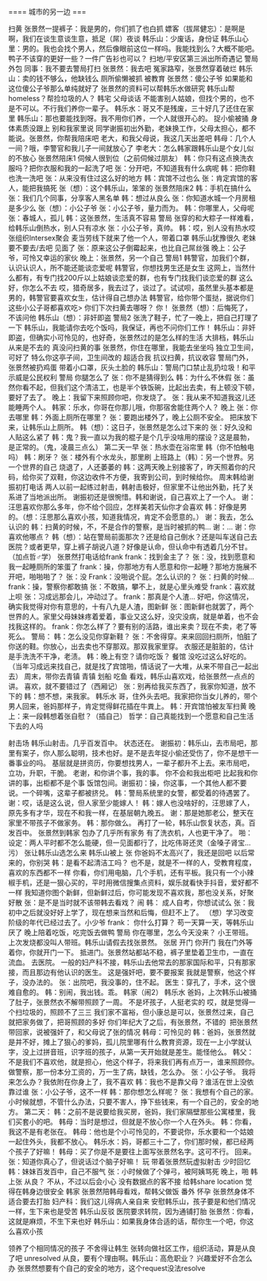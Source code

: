 ==== 城市的另一边 ===

扫黄
张景然一提裤子：我是男的，你们抓了也白抓
嫖客（拔屌健忘）：是啊是啊，我们在谈生意谈生意，抵足（屌）夜谈
韩乐山：少废话，身份证
韩乐山心里：男的。我也会找个男人，然后像眼前这位一样吗。我能找到么？大概不能吧。鸭子不该穿的更好一些？一件广告衫也可以？
扫地/平安区第三派出所奇遇记
警局外包
同事：我不要去警局打扫
张景然：我去吧
冤家路窄，张景然穿着破烂
韩乐山：卖的钱不够么，他缺钱么
厕所偷懒被抓
被教育
张景然：傻公子爷
如果能和这位傻公子爷那么单纯就好了
张景然的资料可以帮韩乐水做研究
韩乐山帮homeless？帮捡垃圾的人？
韩宅
父母谈话
不能害别人姑娘，但找个男的，也不是不可以。不行我们养你一辈子。
韩乐水：哥又不是残废，三十好几了还住在家里
韩乐山：那也要能找到呀。我不用你们养，一个人就很开心的。
捉小偷被捅
身体素质没跟上
别和我家里说
同学谢振初出外勤，老妹换工作，父母太担心，都不能说。张景然，你帮我陪床吧
老大，和我父母说，我这几天出差吧
韩母：几个人一间？哦，李警官和我儿子一间就放心了
李老大：怎么韩家跟韩乐山是个女儿似的不放心
张景然陪床1
伺候人很到位（之前伺候过朋友）
韩：你只有这点换洗衣服吗？把你衣服和我的一起洗了吧
张：分开吧，不知道我有什么病呢
韩：把你鞋也洗一洗吧
张：从来没有住过这么好的地方
韩：宾馆不过也么
张：肯定宾馆的客人，能把我搞死
张（想）：这个韩乐山，笨笨的
张景然陪床2
韩：手机在搞什么
张：我们几个同事，分享客人黑名单
韩：想过从良么
张：你知道水城一个月房租是多少么
张（想）：小公子爷
张：小公子爷，量力而为。
韩：你哪里人，父母呢
张：春城人，孤儿
韩：这张景然，生活真不容易
警局
张穿的和大粽子一样难看，给韩乐山倒热水，别人只有凉水
张：小公子爷，真帅。
韩：哎，别人没有热水哎
张组织Intersex聚会
麦当劳线下就来了他一个人，带着口罩
韩乐山犹豫很久
老妹要不要去/去吧
见面了
张：原来这公子倒霉起来，也比自己屌丝强
晚上：公子爷，可怜又幸运的家伙
晚上：张景然，另一个自己
警局1
韩警官，加我们个群，认识认识人，所不能还能谈恋爱呢
韩警官，你想找男生还是女生
这网上，当然什么都有，有专门找200斤以上姑娘谈恋爱的群，也有专门找我们谈恋爱的群
这么好，你怎么不去
哎，猎奇居多，我去过了，谈过了。试试呗，虽然里头基本都是男的，韩警官要喜欢女生，估计得自己想办法
韩警官，给你带个蛋挞，据说你们这些小公子哥都喜欢吃> 你们下次扫黄去哪呀？
你！
张景然（想）：后悔死了，不该问他
韩乐山（想）：非奸即盗
警局2
张洗了鞋子，忙了一晚上，把自己打理了一下
韩乐山，我能请你去吃个饭吗，我保证，再也不问你们工作！
韩乐山：非奸即盗，但确实小可怜见的，也好奇，张景然过的是怎么样的生活
大排档，韩乐山从来是不去的
真没问扫黄的事
张景然，你住在哪里，我能去坐坐吗
独立卫生间，可好了
特么你这亭子间，卫生间改的
超适合我
抗议扫黄，抗议收容
警局门外，张景然被扔鸡蛋
带着小口罩，灰头土脸的
韩乐山：警局门口禁止乱扔垃圾！和平示威是公民权利
警局
你腿怎么了
张：你不是猜得到么
韩：为什么不休假
张：虽然你看不起，但我们这个清洁工，也是半个铁饭碗，比起出去卖，有上顿没下顿，要好了去了。
晚上：我留下来照顾你吧，你发烧了。
张：我从来不知道我这儿还能睡两个人。
韩家：乐水，你哥在你那儿哦，你那宿舍能住两个人？
晚上
张：你去哪里
韩：外面上厕所在哪里？
张：要跑出楼外了，晚上公厕不安全。
把床放下来，让韩乐山上厕所。
韩（想）：这日子，张景然是怎么过下来的
张：好久没和人贴这么紧了
韩：鬼？我一直以为我的棍子是个几乎没啥用的摆设？这是晨勃，是正常的。（鬼，凌晨三点么）
第二天一早
张：热水壶在浴帘里
韩（你不怕触电吗）
韩：刷牙？
张：楼外有个水龙头，那里刷
上班路上（韩）：另一个世界。另一个世界的自己
烧退了，人还萎萎的
韩：这两天晚上别接客了，昨天照着你的尺码，给你买了双鞋，你这边收件不方便，我寄到公司，到时候给你。
周末韩给谢振初打电话
两人以前一起练过射击，韩射击极好，但家里不让他出外勤，托了关系进了当地派出所。
谢振初还是很惋惜。韩和谢说，自己喜欢上了一个人。
谢：汪思喜欢你那么多年，你不给个回应，怎样美若天仙你才会喜欢
韩：好像是男的。（想：汪思那么喜欢小孩，知道我情况，肯定不会愿意的。）
谢：我去，怎么认识的
韩：扫黄的时候，不，不是合作的警察，是当时被抓的鸭...
谢：...
谢：你喜欢他哪点？
韩（想）：站在警局前面那次？还是给自己倒水？还是叫车送自己去医院？或者更早，穿上裤子胡说八道？好像是认命，但认命中有透着几分不甘。（加点哲♂学）
张景然打电话给frank
frank：找到金主了？
张：没，找到愿意和我一起睡厕所的笨蛋了
frank：操，你那地方有人愿意和你一起睡？那地方施展不开吧，啪啪啪了？
张：没
Frank：没啪说个屁。怎么认识的？
张：扫黄的时候…
frank：操，警察你都敢搞
张：不敢搞，攀不上，就是心里头难受
frank：喜欢就上呗
张：习成远那会儿，冲动过了。
frank：那真是个人渣… 好吧，你这情况，确实我觉得对你有意思的，十有八九是人渣，图新鲜
张：图新鲜也就罢了，两个世界的人。家里父母妹妹疼着爱着，事业又这么好，没灾没病，就是单着，也不会找我这样的。
frank：你怎么样了？要有别的活路，谁出来卖？现在不卖，老了等死么。
警局：
韩：怎么没见你穿新鞋？
张：不舍得穿。来来回回扫厕所，怕脏了你送的鞋。你放心，出去卖也不穿那双。那双我家里穿。
衣服还是脏脏的，估计是手洗洗不干净，老渍。
韩：晚上有空？请你吃饭？
餐馆
没吃过这么好吃的。（当年习成远来找自己，就是找了宾馆啪，情话说了一大堆，从来不带自己一起出去）
周末，带你去青镇
青镇
划船
吃鱼
看戏，韩乐山喜欢戏，给张景然一点点的讲。
喜欢，就不要错过了（西厢记）
张：别再给我买东西了，我家你知道，放不下的
韩：想不想，来我家。
韩乐水
哥，住外头去吧。我家把你当女儿养的，带个男人回来，爸妈那样子，肯定觉得鲜花插在牛粪上。
韩：开宾馆怕被友军扫黄
晚上：来一段韩想着张自慰？（插自己）
哲学：自己真能找到一个愿意和自己生活下去的人吗

射击场
韩乐山射击。几乎百发百中。
状态还在。
谢振初：韩乐山，去市局吧，那里有案子，你人那么聪明，技术也好。是不是去年捉小偷还受伤了，你不是想干一番事业的吗。
基层就是拼资历，你要想找男人，一辈子都升不上去。来市局吧，立功，升职，干脆。
老谢，和你讲个事，我的事。
你不会和我出柜吧
比起我和你讲的事，出柜都不是个事
饭馆包间。谢振初：操，你这事，一个其他人都不要说。一个碎嘴，这辈子都被挤兑。
韩：警局系统里的女警，都受着的待遇罢了。
谢：哎，话是这么说，但人家至少能嫁人！
韩：嫁人也没啥好的，汪思嫁了人，原先多有才华，现在不和我一样，在基层朝九晚五。
谢：那是她那老公，整天在家里不带孩子不做家务。
韩：那你做么。
再打了一轮，韩乐山恢复状态，真。百发百中。
张景然到韩家
包办了几乎所有家务
有了洗衣机，人也更干净了。
啪：
设定：两人平时都不怎么能硬，但一见面都行了，比吃伟哥还灵（金嗓子肾宝… 污）
张让韩乐山选怎么来
韩乐山被上
张
你爸妈不太高兴了，我还是回吧
以后常来的，你别哭
韩：是看不起清洁工吗？
也不是，就是不一样的人，受教育程度，喜欢的东西都不一样
你看，你们用电脑，几个手机，还有平板。我只有一个小辣椒手机，还是一狠心买的，平时用微信搜集点资料，娱乐就看快手抖音，爱好都不一样
我知道你图个新鲜，但新鲜过后，你可能发现不喜欢我，那也没关系，好聚好散
张：是不是当时就不该带韩去看戏？
闹
韩：
成人自考，你想试试么
张：我初中之后就没好好上学了，现在想来当然和后悔，但赶不上了。
（想）学习改变阶级的年代已经过去了。小少爷
frank：
你什么打算？
苟一天算一天，等韩乐山厌了
晚上陪着吃饭，吃完饭去做鸭
警局
你在哪里，怎么今天没来？
小王带班。
上次发烧都没叫人带班。韩乐山请假去找张景然。
张居
开门
你开门
我在门外等着你，你就开门一下。
抵进门。张景然站都站不稳，裤子里垫着卫生巾，一直在流血。
去医院。
一般的妇产科不接，韩乐山去他常去的那家国际和平，只有那家接，而且那边有他认识的医生。
这是强奸吧，要不要报案
我就是警察，他这个样子，没办法的。
张：出院吧，我没事的，住不起。
医生：穿孔了，手术，这个很难自愈的。
韩：别闹，我出钱。乖。
韩家（闹2）
韩乐水
爸妈，上次韩乐山被捅了肚子，张景然衣不解带照顾了一周。
不是坏孩子，人挺老实的
哎，就是觉得一个扫垃圾的，照顾不了三三
我们家不富裕，但小康总是可以，张景然过来，自己就把家务做了，把哥照顾的多好
你们年纪大了之后，有张景然，不错的
 把张景然带回家，说被强奸了，和父母说了张的情况
韩母：可怜见的
韩：爸妈，张景然就是并不好，摊上了狠心的爹妈，孤儿院里哪有什么教育资源，现在一上小学就认字，没上过拼音班，识字班的孩子，从第一天开始就是差生。能怪他么。
韩父：不是我们不喜欢他，就是担心，他这个样子，将来我们再有点万一，谁来照顾你。做警察，那一份本分工资的，万一生了病，缺钱，怎么办。
张：小公子爷。
我将来怎么办？我依附在你身上了，我不喜欢
韩：我也不是靠父母？谁活在世上没依靠过谁
张：小公子爷，这不一样
韩：那你想怎么样呢？
张：我想有个自己的家。小时候就想，不管什么办法，只要不害人，挣下些钱来，有一个自己的，安全的地方。
第二天：
韩：之前不是说要给我买房，爸妈，我们家隔壁那些公寓楼里，我们买套小的吧。
韩母：当时是想过，但就是不放心你一个人在外头。
韩：你看，我这不是有老张在。
韩母：他也是个小可怜见的，不要说你，乐水要和一个姑娘一起住外头，我都不放心。
韩乐水：妈，哥都三十二了，你们那时候，都已经两个孩子了好嘛！
韩母：买了你是不是要往上面写张景然名字。这可不行。
回来。张：知道你真心了，但说话过个脑子好嘛！
玩
带着张景然玩虚拟射击
少时回忆
韩：妹妹百发百中，自己不服气
张：小时候做了个弹弓，被阿姨骂死
晚上，啪
韩上张
从良？
不从，不过以后会小心
没有数据点的客不接
给韩share location
觉得在韩身边很安全
韩家
张景然陪韩母看戏，帮韩父做饭
番外
怀孕
张景然身体不适合要去打胎
妇产科：我们这儿得病人亲自来
安慰韩乐山，孩子要是和他们情况一样，生下来也是受苦
韩乐山反驳
医院要求转院，因为通铺打胎
张景然：你看，这就是麻烦，不生下来也好
韩乐山：如果我身体合适的话，帮你生一个吧，你这么喜欢小孩

领养了个相同情况的孩子
不舍得让韩生
张转向做社区工作，组织活动，算是从良了吧
unresolved
从良，要有个理由啊。韩乐山：高危职业？
兴趣爱好不合怎么办
张景然想要有个自己的安全的地方，这个request没法resolve